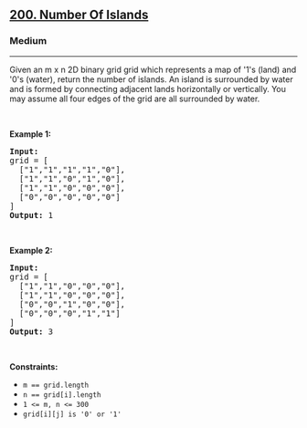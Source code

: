 <h2><a href="https://leetcode.com/problems/number-of-islands/">200. Number Of Islands</a></h2><h3>Medium</h3><hr><div><p>Given an m x n 2D binary grid 
  grid which represents a map of '1's (land) and '0's (water), return the number of islands. An island is surrounded by water and is formed by connecting adjacent 
  lands horizontally or vertically. You may assume all four edges of the grid are all surrounded by water. </p>
  
  <p>&nbsp;</p>
<p><strong>Example 1:</strong></p>
<pre><strong>Input:</strong> 
grid = [
  ["1","1","1","1","0"],
  ["1","1","0","1","0"],
  ["1","1","0","0","0"],
  ["0","0","0","0","0"]
]
<strong>Output:</strong> 1
</pre>
  
  
  <p>&nbsp;</p>
<p><strong>Example 2:</strong></p>
<pre><strong>Input:</strong> 
grid = [
  ["1","1","0","0","0"],
  ["1","1","0","0","0"],
  ["0","0","1","0","0"],
  ["0","0","0","1","1"]
]
<strong>Output:</strong> 3
</pre>
  
  <p>&nbsp;</p>
<p><strong>Constraints:</strong></p>

<ul>
	<li><code>m == grid.length</code></li>
  <li><code>n == grid[i].length</code></li>
	<li><code>1 <= m, n <= 300</code></li>
	<li><code>grid[i][j] is '0' or '1'</code></li>
</ul>
</div>
